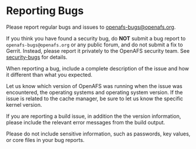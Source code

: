 # Reporting Bugs

Please report regular bugs and issues to <openafs-bugs@openafs.org>.

If you think you have found a security bug, do **NOT** submit a bug report to
`openafs-bugs@openafs.org` or any public forum, and do not submit a fix to
Gerrit. Instead, please report it privately to the OpenAFS security team.  See
[security-bugs](security-bugs.md) for details.

When reporting a bug, include a complete description of the issue and how it
different than what you expected.

Let us know which version of OpenAFS was running when the issue was
encountered, the operating systems and operating system version. If the issue
is related to the cache manager, be sure to let us know the specific kernel
version.

If you are reporting a build issue, in addition the the version information,
please include the relevant error messages from the build output.

Please do not include sensitive information, such as passwords, key values,
or core files in your bug reports.
